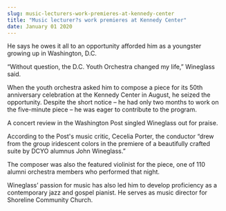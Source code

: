 ```yaml
---
slug: music-lecturers-work-premieres-at-kennedy-center
title: "Music lecturer?s work premieres at Kennedy Center"
date: January 01 2020
---
```


<p>He says he owes it all to an opportunity afforded him as a youngster growing up in Washington, D.C.
</p><p>“Without question, the D.C. Youth Orchestra changed my life,” Wineglass said.
</p><p>When the youth orchestra asked him to compose a piece for its 50th anniversary celebration at the Kennedy Center in August, he seized the opportunity. Despite the short notice – he had only two months to work on the five-minute piece – he was eager to contribute to the program.
</p><p>A concert review in the Washington Post singled Wineglass out for praise.
</p><p>According to the Post's music critic, Cecelia Porter, the conductor “drew from the group iridescent colors in the premiere of a beautifully crafted suite by DCYO alumnus John Wineglass.”
</p><p>The composer was also the featured violinist for the piece, one of 110 alumni orchestra members who performed that night.
</p><p>Wineglass’ passion for music has also led him to develop proficiency as a contemporary jazz and gospel pianist. He serves as music director for Shoreline Community Church.
</p>
